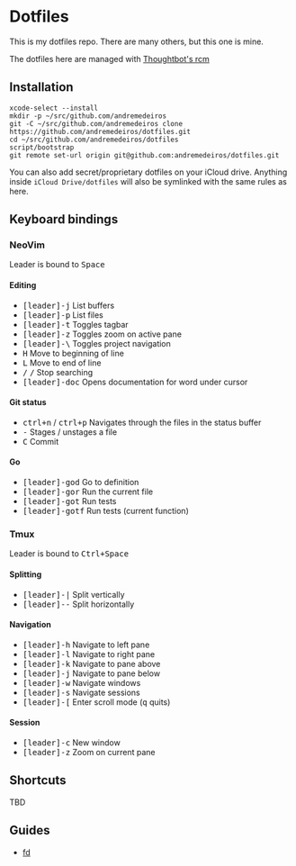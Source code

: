 # Dotfiles

This is my dotfiles repo. There are many others, but this one is mine.

The dotfiles here are managed with [Thoughtbot's rcm](https://github.com/thoughtbot/rcm)

## Installation

```
xcode-select --install
mkdir -p ~/src/github.com/andremedeiros
git -C ~/src/github.com/andremedeiros clone https://github.com/andremedeiros/dotfiles.git
cd ~/src/github.com/andremedeiros/dotfiles
script/bootstrap
git remote set-url origin git@github.com:andremedeiros/dotfiles.git
```

You can also add secret/proprietary dotfiles on your iCloud drive. Anything inside `iCloud Drive/dotfiles` will also be symlinked with the same rules as here.

## Keyboard bindings

### NeoVim

Leader is bound to <kbd>Space</kbd>

#### Editing

* <kbd>[leader]-j</kbd> List buffers
* <kbd>[leader]-p</kbd> List files
* <kbd>[leader]-t</kbd> Toggles tagbar
* <kbd>[leader]-z</kbd> Toggles zoom on active pane
* <kbd>[leader]-\\</kbd> Toggles project navigation
* <kbd>H</kbd> Move to beginning of line
* <kbd>L</kbd> Move to end of line
* <kbd>/</kbd> <kbd>/</kbd> Stop searching
* <kbd>[leader]-doc</kbd> Opens documentation for word under cursor

#### Git status

* <kbd>ctrl+n</kbd> / <kbd>ctrl+p</kbd> Navigates through the files in the status buffer
* <kbd>-</kbd> Stages / unstages a file
* <kbd>C</kbd> Commit

#### Go

* <kbd>[leader]-god</kbd> Go to definition
* <kbd>[leader]-gor</kbd> Run the current file
* <kbd>[leader]-got</kbd> Run tests
* <kbd>[leader]-gotf</kbd> Run tests (current function)

### Tmux

Leader is bound to <kbd>Ctrl+Space</kbd>

#### Splitting

* <kbd>[leader]-|</kbd> Split vertically
* <kbd>[leader]--</kbd> Split horizontally

#### Navigation

* <kbd>[leader]-h</kbd> Navigate to left pane
* <kbd>[leader]-l</kbd> Navigate to right pane
* <kbd>[leader]-k</kbd> Navigate to pane above
* <kbd>[leader]-j</kbd> Navigate to pane below
* <kbd>[leader]-w</kbd> Navigate windows
* <kbd>[leader]-s</kbd> Navigate sessions
* <kbd>[leader]-[</kbd> Enter scroll mode (<kbd>q</kbd> quits)

#### Session

* <kbd>[leader]-c</kbd> New window
* <kbd>[leader]-z</kbd> Zoom on current pane

## Shortcuts

TBD

## Guides

- [fd](https://github.com/sharkdp/fd)
